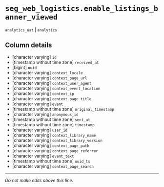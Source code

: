 # `seg_web_logistics.enable_listings_banner_viewed`
`analytics_uat` | `analytics`

## Column details
* [character varying] `id`
* [timestamp without time zone] `received_at`
* [bigint]    `uuid`
* [character varying] `context_locale`
* [character varying] `context_page_url`
* [character varying] `context_user_agent`
* [character varying] `context_event_location`
* [character varying] `context_ip`
* [character varying] `context_page_title`
* [character varying] `event`
* [timestamp without time zone] `original_timestamp`
* [character varying] `anonymous_id`
* [timestamp without time zone] `sent_at`
* [timestamp without time zone] `timestamp`
* [character varying] `user_id`
* [character varying] `context_library_name`
* [character varying] `context_library_version`
* [character varying] `context_page_path`
* [character varying] `context_page_referrer`
* [character varying] `event_text`
* [timestamp without time zone] `uuid_ts`
* [character varying] `context_page_search`

-------------------------------------------------------------------------------
*Do not make edits above this line.*
